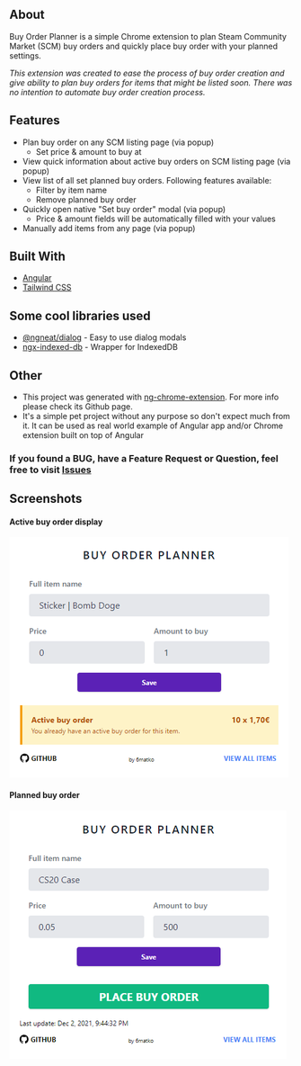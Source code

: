 ﻿## About

Buy Order Planner is a simple Chrome extension to plan Steam Community Market (SCM) buy orders and quickly place buy order with your planned settings.

_This extension was created to ease the process of buy order creation and give ability to plan buy orders for items that might be listed soon. There was no intention to automate buy order creation process._

## Features

- Plan buy order on any SCM listing page (via popup)
  - Set price & amount to buy at
- View quick information about active buy orders on SCM listing page (via popup)
- View list of all set planned buy orders. Following features available:
  - Filter by item name
  - Remove planned buy order
- Quickly open native "Set buy order" modal (via popup)
  - Price & amount fields will be automatically filled with your values
- Manually add items from any page (via popup)

## Built With

- [Angular](https://angular.io/)
- [Tailwind CSS](https://tailwindcss.com/)

## Some cool libraries used

- [@ngneat/dialog](https://github.com/ngneat/dialog) - Easy to use dialog modals
- [ngx-indexed-db](https://github.com/assuncaocharles/ngx-indexed-db) - Wrapper for IndexedDB

## Other

- This project was generated with [ng-chrome-extension](https://github.com/larscom/ng-chrome-extension). For more info please check its Github page.
- It's a simple pet project without any purpose so don't expect much from it. It can be used as real world example of Angular app and/or Chrome extension built on top of Angular

### If you found a BUG, have a Feature Request or Question, feel free to visit [Issues](https://github.com/6matko/bo-planner/issues)

## Screenshots
#### Active buy order display
![Active buy order display](.github/images/bop-screen-1.png "Active buy order display")
#### Planned buy order
![Planned buy order](.github/images/bop-screen-2.png "Planned buy order")
